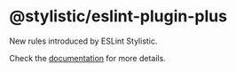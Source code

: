 # @stylistic/eslint-plugin-plus

New rules introduced by ESLint Stylistic.

Check the [documentation](https://eslint.style/packages/ts) for more details.
